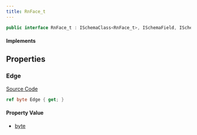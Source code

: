 ```yaml
---
title: RnFace_t
---
```


```csharp
public interface RnFace_t : ISchemaClass<RnFace_t>, ISchemaField, ISchemaClass, INativeHandle
```

#### Implements

## Properties

### Edge

[Source Code](https://github.com/swiftly-solution/swiftlys2/blob/beta/managed/src/SwiftlyS2.Generated/Schemas/Interfaces/RnFace_t.cs#L16)

```csharp
ref byte Edge { get; }
```

#### Property Value

- [byte](https://learn.microsoft.com/dotnet/api/system.byte)

